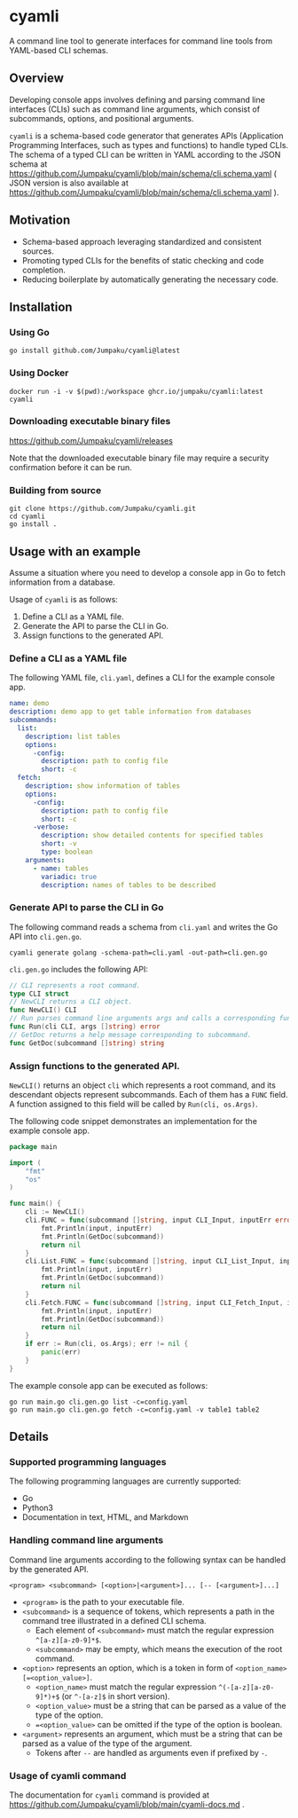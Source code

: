 # cyamli

A command line tool to generate interfaces for command line tools from YAML-based CLI schemas.

## Overview

Developing console apps involves defining and parsing command line interfaces (CLIs) such as command line arguments, which consist of subcommands, options, and positional arguments.

`cyamli` is a schema-based code generator that generates APIs (Application Programming Interfaces, such as types and functions) to handle typed CLIs.
The schema of a typed CLI can be written in YAML according to the JSON schema at https://github.com/Jumpaku/cyamli/blob/main/schema/cli.schema.yaml ( JSON version is also available at https://github.com/Jumpaku/cyamli/blob/main/schema/cli.schema.yaml ).


## Motivation

- Schema-based approach leveraging standardized and consistent sources.
- Promoting typed CLIs for the benefits of static checking and code completion.
- Reducing boilerplate by automatically generating the necessary code.


## Installation

### Using Go

```shell
go install github.com/Jumpaku/cyamli@latest
```


### Using Docker

```shell
docker run -i -v $(pwd):/workspace ghcr.io/jumpaku/cyamli:latest cyamli
```


### Downloading executable binary files

https://github.com/Jumpaku/cyamli/releases

Note that the downloaded executable binary file may require a security confirmation before it can be run.


### Building from source

```shell
git clone https://github.com/Jumpaku/cyamli.git
cd cyamli
go install .
```


## Usage with an example

Assume a situation where you need to develop a console app in Go to fetch information from a database.

Usage of `cyamli` is as follows:

1. Define a CLI as a YAML file.
2. Generate the API to parse the CLI in Go.
3. Assign functions to the generated API.

### Define a CLI as a YAML file

The following YAML file, `cli.yaml`, defines a CLI for the example console app.

```yaml
name: demo
description: demo app to get table information from databases
subcommands:
  list:
    description: list tables
    options:
      -config:
        description: path to config file
        short: -c
  fetch:
    description: show information of tables
    options:
      -config:
        description: path to config file
        short: -c
      -verbose:
        description: show detailed contents for specified tables
        short: -v
        type: boolean
    arguments:
      - name: tables
        variadic: true
        description: names of tables to be described
```


### Generate API to parse the CLI in Go

The following command reads a schema from `cli.yaml` and writes the Go API into `cli.gen.go`.

```shell
cyamli generate golang -schema-path=cli.yaml -out-path=cli.gen.go
```

`cli.gen.go` includes the following API:

```go
// CLI represents a root command.
type CLI struct
// NewCLI returns a CLI object.
func NewCLI() CLI
// Run parses command line arguments args and calls a corresponding function assigned in cli.
func Run(cli CLI, args []string) error
// GetDoc returns a help message corresponding to subcommand.
func GetDoc(subcommand []string) string
```

### Assign functions to the generated API.


`NewCLI()` returns an object `cli` which represents a root command, and its descendant objects represent subcommands.
Each of them has a `FUNC` field.
A function assigned to this field will be called by `Run(cli, os.Args)`.

The following code snippet demonstrates an implementation for the example console app.

```go
package main

import (
	"fmt"
	"os"
)

func main() {
	cli := NewCLI()
	cli.FUNC = func(subcommand []string, input CLI_Input, inputErr error) (err error) {
		fmt.Println(input, inputErr)
		fmt.Println(GetDoc(subcommand))
		return nil
	}
	cli.List.FUNC = func(subcommand []string, input CLI_List_Input, inputErr error) (err error) {
		fmt.Println(input, inputErr)
		fmt.Println(GetDoc(subcommand))
		return nil
	}
	cli.Fetch.FUNC = func(subcommand []string, input CLI_Fetch_Input, inputErr error) (err error) {
		fmt.Println(input, inputErr)
		fmt.Println(GetDoc(subcommand))
		return nil
	}
	if err := Run(cli, os.Args); err != nil {
		panic(err)
	}
}
```

The example console app can be executed as follows:

```shell
go run main.go cli.gen.go list -c=config.yaml
go run main.go cli.gen.go fetch -c=config.yaml -v table1 table2
```

## Details

### Supported programming languages

The following programming languages are currently supported:

* Go
* Python3
* Documentation in text, HTML, and Markdown


### Handling command line arguments

Command line arguments according to the following syntax can be handled by the generated API.

```
<program> <subcommand> [<option>|<argument>]... [-- [<argument>]...]
```

- `<program>` is the path to your executable file.
- `<subcommand>` is a sequence of tokens, which represents a path in the command tree illustrated in a defined CLI schema.
	- Each element of `<subcommand>` must match the regular expression `^[a-z][a-z0-9]*$`.
    - `<subcommand>` may be empty, which means the execution of the root command.
- `<option>` represents an option, which is a token in form of `<option_name>[=<option_value>]`.
    - `<option_name>` must match the regular expression `^(-[a-z][a-z0-9]*)+$` (or `^-[a-z]$` in short version).
    - `<option_value>` must be a string that can be parsed as a value of the type of the option.
    - `=<option_value>` can be omitted if the type of the option is boolean.
- `<argument>` represents an argument, which must be a string that can be parsed as a value of the type of the argument.
    - Tokens after `--` are handled as arguments even if prefixed by `-`.


### Usage of cyamli command

The documentation for `cyamli` command is provided at https://github.com/Jumpaku/cyamli/blob/main/cyamli-docs.md .
